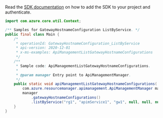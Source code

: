 Read the [SDK documentation](https://github.com/Azure/azure-sdk-for-java/blob/azure-resourcemanager-apimanagement_1.0.0-beta.2/sdk/apimanagement/azure-resourcemanager-apimanagement/README.md) on how to add the SDK to your project and authenticate.

```java
import com.azure.core.util.Context;

/** Samples for GatewayHostnameConfiguration ListByService. */
public final class Main {
    /*
     * operationId: GatewayHostnameConfiguration_ListByService
     * api-version: 2020-12-01
     * x-ms-examples: ApiManagementListGatewayHostnameConfigurations
     */
    /**
     * Sample code: ApiManagementListGatewayHostnameConfigurations.
     *
     * @param manager Entry point to ApiManagementManager.
     */
    public static void apiManagementListGatewayHostnameConfigurations(
        com.azure.resourcemanager.apimanagement.ApiManagementManager manager) {
        manager
            .gatewayHostnameConfigurations()
            .listByService("rg1", "apimService1", "gw1", null, null, null, Context.NONE);
    }
}
```
